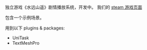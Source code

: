 独立游戏《水远山遥》剧情播放系统，开发中。
我们的 [steam 游戏页面](https://store.steampowered.com/app/2808960)

包含一个示例场景。

用到以下 plugins & packages:
- UniTask
- TextMeshPro
